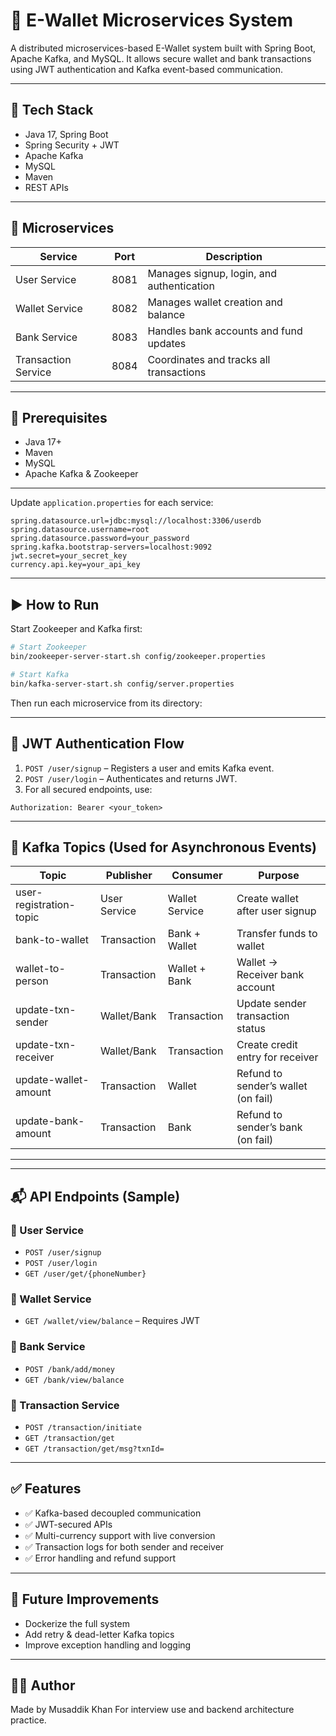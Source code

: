 
# 💸 E-Wallet Microservices System

A distributed microservices-based E-Wallet system built with Spring Boot, Apache Kafka, and MySQL. It allows secure wallet and bank transactions using JWT authentication and Kafka event-based communication.

---

## 🔧 Tech Stack

- Java 17, Spring Boot
- Spring Security + JWT
- Apache Kafka
- MySQL
- Maven
- REST APIs

---

## 📂 Microservices

| Service             | Port | Description                                |
|---------------------|------|--------------------------------------------|
| User Service        | 8081 | Manages signup, login, and authentication  |
| Wallet Service      | 8082 | Manages wallet creation and balance        |
| Bank Service        | 8083 | Handles bank accounts and fund updates     |
| Transaction Service | 8084 | Coordinates and tracks all transactions    |

---

## 🧳 Prerequisites

- Java 17+
- Maven
- MySQL
- Apache Kafka & Zookeeper

---




Update `application.properties` for each service:

```properties
spring.datasource.url=jdbc:mysql://localhost:3306/userdb
spring.datasource.username=root
spring.datasource.password=your_password
spring.kafka.bootstrap-servers=localhost:9092
jwt.secret=your_secret_key
currency.api.key=your_api_key
```

---

## ▶️ How to Run

Start Zookeeper and Kafka first:

```bash
# Start Zookeeper
bin/zookeeper-server-start.sh config/zookeeper.properties

# Start Kafka
bin/kafka-server-start.sh config/server.properties
```

Then run each microservice from its directory:

---

## 🔐 JWT Authentication Flow

1. `POST /user/signup` – Registers a user and emits Kafka event.
2. `POST /user/login` – Authenticates and returns JWT.
3. For all secured endpoints, use:

```http
Authorization: Bearer <your_token>
```

---

## 🔁 Kafka Topics (Used for Asynchronous Events)

| Topic                  | Publisher         | Consumer           | Purpose                              |
|------------------------|-------------------|--------------------|--------------------------------------|
| user-registration-topic | User Service     | Wallet Service     | Create wallet after user signup      |
| bank-to-wallet         | Transaction       | Bank + Wallet      | Transfer funds to wallet             |
| wallet-to-person       | Transaction       | Wallet + Bank      | Wallet → Receiver bank account       |
| update-txn-sender      | Wallet/Bank       | Transaction        | Update sender transaction status     |
| update-txn-receiver    | Wallet/Bank       | Transaction        | Create credit entry for receiver     |
| update-wallet-amount   | Transaction       | Wallet             | Refund to sender’s wallet (on fail)  |
| update-bank-amount     | Transaction       | Bank               | Refund to sender’s bank (on fail)    |
----------------------------------------------------------------------------------------------------------
---

## 📬 API Endpoints (Sample)

### 🔹 User Service
- `POST /user/signup`
- `POST /user/login`
- `GET /user/get/{phoneNumber}`

### 🔹 Wallet Service
- `GET /wallet/view/balance` – Requires JWT

### 🔹 Bank Service
- `POST /bank/add/money`
- `GET /bank/view/balance`

### 🔹 Transaction Service
- `POST /transaction/initiate`
- `GET /transaction/get`
- `GET /transaction/get/msg?txnId=`

---

## ✅ Features

- ✅ Kafka-based decoupled communication
- ✅ JWT-secured APIs
- ✅ Multi-currency support with live conversion
- ✅ Transaction logs for both sender and receiver
- ✅ Error handling and refund support

---

## 📌 Future Improvements

- Dockerize the full system
- Add retry & dead-letter Kafka topics
- Improve exception handling and logging

---

## 👨‍💻 Author

Made by Musaddik Khan 
For interview use and backend architecture practice.
